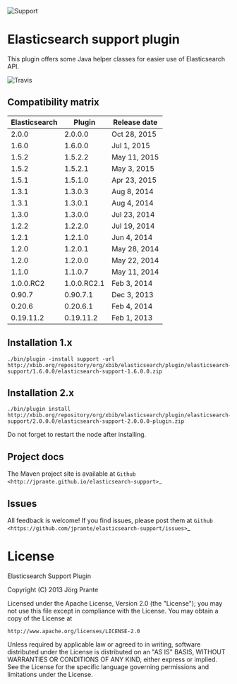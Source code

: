![Support](https://github.com/jprante/elasticsearch-support/raw/master/src/site/resources/support.jpg)

# Elasticsearch support plugin

This plugin offers some Java helper classes for easier use of Elasticsearch API.

![Travis](https://travis-ci.org/jprante/elasticsearch-support.png)

## Compatibility matrix

| Elasticsearch     | Plugin         | Release date |
| ----------------- | -------------- | -------------|
| 2.0.0             | 2.0.0.0        | Oct 28, 2015 |
| 1.6.0             | 1.6.0.0        | Jul  1, 2015 |
| 1.5.2             | 1.5.2.2        | May 11, 2015 |
| 1.5.2             | 1.5.2.1        | May  3, 2015 |
| 1.5.1             | 1.5.1.0        | Apr 23, 2015 |
| 1.3.1             | 1.3.0.3        | Aug  8, 2014 |
| 1.3.1             | 1.3.0.1        | Aug  4, 2014 |
| 1.3.0             | 1.3.0.0        | Jul 23, 2014 |
| 1.2.2             | 1.2.2.0        | Jul 19, 2014 |
| 1.2.1             | 1.2.1.0        | Jun  4, 2014 |
| 1.2.0             | 1.2.0.1        | May 28, 2014 |
| 1.2.0             | 1.2.0.0        | May 22, 2014 |
| 1.1.0             | 1.1.0.7        | May 11, 2014 |
| 1.0.0.RC2         | 1.0.0.RC2.1    | Feb  3, 2014 |
| 0.90.7            | 0.90.7.1       | Dec  3, 2013 |
| 0.20.6            | 0.20.6.1       | Feb  4, 2014 |
| 0.19.11.2         | 0.19.11.2      | Feb  1, 2013 |

## Installation 1.x

    ./bin/plugin -install support -url http://xbib.org/repository/org/xbib/elasticsearch/plugin/elasticsearch-support/1.6.0.0/elasticsearch-support-1.6.0.0.zip

## Installation 2.x

    ./bin/plugin install http://xbib.org/repository/org/xbib/elasticsearch/plugin/elasticsearch-support/2.0.0.0/elasticsearch-support-2.0.0.0-plugin.zip

Do not forget to restart the node after installing.

## Project docs

The Maven project site is available at `Github <http://jprante.github.io/elasticsearch-support>`_

## Issues

All feedback is welcome! If you find issues, please post them at `Github <https://github.com/jprante/elasticsearch-support/issues>`_

# License

Elasticsearch Support Plugin

Copyright (C) 2013 Jörg Prante

Licensed under the Apache License, Version 2.0 (the "License");
you may not use this file except in compliance with the License.
You may obtain a copy of the License at

    http://www.apache.org/licenses/LICENSE-2.0

Unless required by applicable law or agreed to in writing, software
distributed under the License is distributed on an "AS IS" BASIS,
WITHOUT WARRANTIES OR CONDITIONS OF ANY KIND, either express or implied.
See the License for the specific language governing permissions and
limitations under the License.
